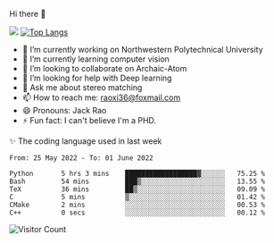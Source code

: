 Hi there 👋

![](https://github-readme-stats.vercel.app/api?username=Raohaocheng)
[![Top Langs](https://github-readme-stats.vercel.app/api/top-langs/?username=Raohaocheng&layout=compact)](https://github.com/anuraghazra/github-readme-stats)

- 🔭 I’m currently working on Northwestern Polytechnical University
- 🌱 I’m currently learning computer vision
- 👯 I’m looking to collaborate on Archaic-Atom
- 🤔 I’m looking for help with Deep learning
- 💬 Ask me about stereo matching
- 📫 How to reach me: raoxi36@foxmail.com
- 😄 Pronouns: Jack Rao
- ⚡ Fun fact: I can't believe I'm a PHD.

✨ The coding language used in last week
<!--START_SECTION:waka-->

```text
From: 25 May 2022 - To: 01 June 2022

Python       5 hrs 3 mins    ██████████████████▓░░░░░░   75.25 %
Bash         54 mins         ███▒░░░░░░░░░░░░░░░░░░░░░   13.55 %
TeX          36 mins         ██▒░░░░░░░░░░░░░░░░░░░░░░   09.09 %
C            5 mins          ▒░░░░░░░░░░░░░░░░░░░░░░░░   01.42 %
CMake        2 mins          ░░░░░░░░░░░░░░░░░░░░░░░░░   00.53 %
C++          0 secs          ░░░░░░░░░░░░░░░░░░░░░░░░░   00.12 %
```

<!--END_SECTION:waka-->

![Visitor Count](https://profile-counter.glitch.me/Raohaocheng/count.svg)
